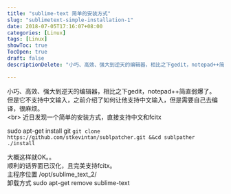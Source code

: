 ```yaml
---
title: "sublime-text 简单的安装方式"
slug: "sublimetext-simple-installation-1"
date: 2018-07-05T17:16:07+08:00
categories: [Linux]
tags: [Linux]
showToc: true
TocOpen: true
draft: false
descriptionDelete: "小巧、高效、强大到逆天的编辑器，相比之下gedit，notepad++简直弱爆了。但是它不支持中文输入，之前介绍了如何让他支持中文输入，但是"

---
```

                
小巧、高效、强大到逆天的编辑器，相比之下gedit，notepad++简直弱爆了。  
但是它不支持中文输入，之前介绍了如何让他支持中文输入，但是需要自己去编译，很麻烦。  
<br\>
近日发现一个简单的安装方式，直接支持中文和fcitx  

sudo apt-get install git
`git clone https://github.com/stkevintan/sublpatcher.git &&cd sublpather
./install`

大概这样就OK。。  
顺利的话界面已汉化，且完美支持fcitx。  
主程序位置 /opt/sublime_text_2/  
卸载方式 sudo apt-get remove sublime-text
